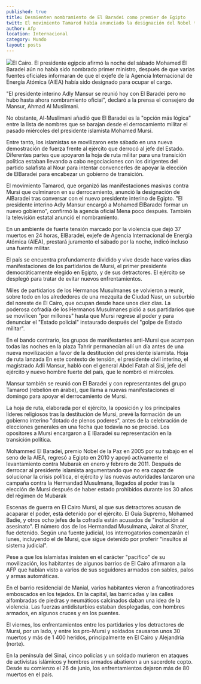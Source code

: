 ```yaml
---
published: true
title: Desmienten nombramiento de El Baradei como premier de Egipto
twitt: El movimiento Tamarod había anunciado la designación del Nobel tras conversar con el presidente interino
author: Afp
location: Internacional
category: Mundo
layout: posts
---
```


![](http://i.imgur.com/wjXNgN3m.jpg)El Cairo. El presidente egipcio afirmó la noche del sábado Mohamed El Baradei aún no había sido nombrado primer ministro, después de que varias fuentes oficiales informaran de que el exjefe de la Agencia Internacional de Energía Atómica (AIEA) había sido designado para ocupar el cargo.

"El presidente interino Adly Mansur se reunió hoy con El Baradei pero no hubo hasta ahora nombramiento oficial", declaró a la prensa el consejero de Mansur, Ahmad Al Muslimani.

No obstante, Al-Muslimani añadió que El Baradei es la "opción más lógica" entre la lista de nombres que se barajan desde el derrocamiento militar el pasado miércoles del presidente islamista Mohamed Mursi.

Entre tanto, los islamistas se movilizaron este sábado en una nueva demostración de fuerza frente al ejército que derrocó al jefe del Estado. Diferentes partes que apoyaron la hoja de ruta militar para una transición política estaban llevando a cabo negociaciones con los dirigentes del partido salafista al Nour para intentar convencerles de apoyar la elección de ElBaradei para encabezar un gobierno de transición.

El movimiento Tamarod, que organizó las manifestaciones masivas contra Mursi que culminaron en su derrocamiento, anunció la designación de AlBaradei tras conversar con el nuevo presidente interino de Egipto. "El presidente interino Adly Mansur encargó a Mohamed ElBaradei formar un nuevo gobierno", confirmó la agencia oficial Mena poco después. También la televisión estatal anunció el nombramiento.

En un ambiente de fuerte tensión marcado por la violencia que dejó 37 muertos en 24 horas, ElBaradei, exjefe de Agencia Internacional de Energía Atómica (AIEA), prestará juramento el sábado por la noche, indicó incluso una fuente militar.

El país se encuentra profundamente dividido y vive desde hace varios días manifestaciones de los partidarios de Mursi, el primer presidente democráticamente elegido en Egipto, y de sus detractores. El ejército se desplegó para tratar de evitar nuevos enfrentamientos.

Miles de partidarios de los Hermanos Musulmanes se volvieron a reunir, sobre todo en los alrededores de una mezquita de Ciudad Nasr, un suburbio del noreste de El Cairo, que ocupan desde hace unos diez días. La poderosa cofradía de los Hermanos Musulmanes pidió a sus partidarios que se movilicen "por millones" hasta que Mursi regrese al poder y para denunciar el "Estado policial" instaurado después del "golpe de Estado militar".

En el bando contrario, los grupos de manifestantes anti-Mursi que acampan todas las noches en la plaza Tahrir permanecían allí un día antes de una nueva movilización a favor de la destitución del presidente islamista. Hoja de ruta lanzada En este contexto de tensión, el presidente civil interino, el magistrado Adli Mansur, habló con el general Abdel Fatah al Sisi, jefe del ejército y nuevo hombre fuerte del país, que le nombró el miércoles.

Mansur también se reunió con El Baradei y con representantes del grupo Tamarod (rebelión en árabe), que llama a nuevas manifestaciones el domingo para apoyar el derrocamiento de Mursi.

La hoja de ruta, elaborada por el ejército, la oposición y los principales líderes religiosos tras la destitución de Mursi, prevé la formación de un gobierno interino "dotado de plenos poderes", antes de la celebración de elecciones generales en una fecha que todavía no se precisó. Los opositores a Mursi encargaron a E lBaradei su representación en la transición política.

Mohammed El Baradei, premio Nobel de la Paz en 2005 por su trabajo en el seno de la AIEA, regresó a Egipto en 2010 y apoyó activamente el levantamiento contra Mubarak en enero y febrero de 2011. Después de derrocar al presidente islamista argumentando que no era capaz de solucionar la crisis política, el ejército y las nuevas autoridades lanzaron una campaña contra la Hermandad Musulmana, llegados al poder tras la elección de Mursi después de haber estado prohibidos durante los 30 años del régimen de Mubarak

Escenas de guerra en El Cairo Mursi, al que sus detractores acusan de acaparar el poder, está detenido por el ejército. El Guía Supremo, Mohamed Badie, y otros ocho jefes de la cofradía están acusados de "incitación al asesinato". El número dos de los Hermandad Musulmana, Jairat al Shater, fue detenido. Según una fuente judicial, los interrogatorios comenzarán el lunes, incluyendo el de Mursi, que sigue detenido por proferir "insultos al sistema judicial".

Pese a que los islamistas insisten en el carácter "pacífico" de su movilización, los habitantes de algunos barrios de El Cairo afirmaron a la AFP que habían visto a varios de sus seguidores armados con sables, palos y armas automáticas.

En el barrio residencial de Manial, varios habitantes vieron a francotiradores emboscados en los tejados. En la capital, las barricadas y las calles alfombradas de piedras y neumáticos calcinados daban una idea de la violencia. Las fuerzas antidisturbios estaban desplegadas, con hombres armados, en algunos cruces y en los puentes.

El viernes, los enfrentamientos entre los partidarios y los detractores de Mursi, por un lado, y entre los pro-Mursi y soldados causaron unos 30 muertos y más de 1 400 heridos, principalmente en El Cairo y Alejandría (norte).

En la península del Sinaí, cinco policías y un soldado murieron en ataques de activistas islámicos y hombres armados abatieron a un sacerdote copto. Desde su comienzo el 26 de junio, los enfrentamientos dejaron más de 80 muertos en el país.
